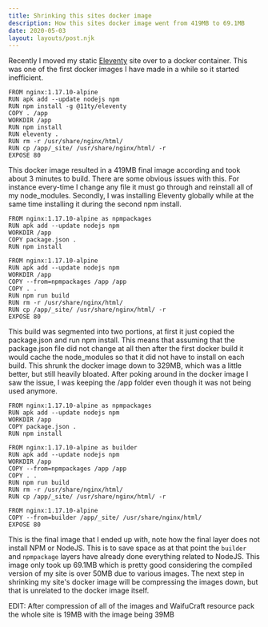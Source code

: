 ```yaml
---
title: Shrinking this sites docker image
description: How this sites docker image went from 419MB to 69.1MB
date: 2020-05-03
layout: layouts/post.njk
---
```


Recently I moved my static [Eleventy](https://www.11ty.dev/) site over to a docker container. This was one of the first docker images I have made in a while so it started inefficient. 
```
FROM nginx:1.17.10-alpine
RUN apk add --update nodejs npm
RUN npm install -g @11ty/eleventy
COPY . /app
WORKDIR /app
RUN npm install
RUN eleventy .
RUN rm -r /usr/share/nginx/html/
RUN cp /app/_site/ /usr/share/nginx/html/ -r
EXPOSE 80
``` 
This docker image resulted in a 419MB final image according and took about 3 minutes to build. There are some obvious issues with this. For instance every-time I change any file it must go through and reinstall all of my node_modules. Secondly, I was installing Eleventy globally while at the same time installing it during the second npm install. 

```
FROM nginx:1.17.10-alpine as npmpackages
RUN apk add --update nodejs npm
WORKDIR /app
COPY package.json .
RUN npm install

FROM nginx:1.17.10-alpine
RUN apk add --update nodejs npm
WORKDIR /app
COPY --from=npmpackages /app /app
COPY . .
RUN npm run build
RUN rm -r /usr/share/nginx/html/
RUN cp /app/_site/ /usr/share/nginx/html/ -r
EXPOSE 80
```
This build was segmented into two portions, at first it just copied the package.json and run npm install. This means that assuming that the package.json file did not change at all then after the first docker build it would cache the node_modules so that it did not have to install on each build. This shrunk the docker image down to 329MB, which was a little better, but still heavily bloated. After poking around in the docker image I saw the issue, I was keeping the /app folder even though it was not being used anymore.

```
FROM nginx:1.17.10-alpine as npmpackages
RUN apk add --update nodejs npm
WORKDIR /app
COPY package.json .
RUN npm install

FROM nginx:1.17.10-alpine as builder
RUN apk add --update nodejs npm
WORKDIR /app
COPY --from=npmpackages /app /app
COPY . .
RUN npm run build
RUN rm -r /usr/share/nginx/html/
RUN cp /app/_site/ /usr/share/nginx/html/ -r

FROM nginx:1.17.10-alpine
COPY --from=builder /app/_site/ /usr/share/nginx/html/
EXPOSE 80
```
This is the final image that I ended up with, note how the final layer does not install NPM or NodeJS. This is to save space as at that point the `builder` and `npmpackage` layers have already done everything related to NodeJS. This image only took up 69.1MB which is pretty good considering the compiled version of my site is over 50MB due to various images. The next step in shrinking my site's docker image will be compressing the images down, but that is unrelated to the docker image itself.

EDIT: After compression of all of the images and WaifuCraft resource pack the whole site is 19MB with the image being 39MB